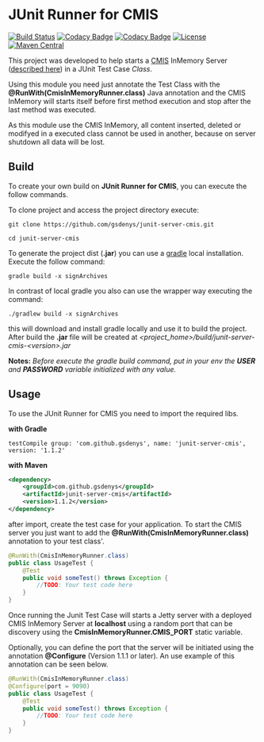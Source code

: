 # JUnit Runner for CMIS


[![Build Status](https://travis-ci.org/gsdenys/junit-server-cmis.svg?branch=master)](https://travis-ci.org/gsdenys/junit-server-cmis) [![Codacy Badge](https://api.codacy.com/project/badge/Coverage/23e85edc3bfd4323af0b671a4bb9f7b6)](https://www.codacy.com/app/gsdenys/junit-server-cmis?utm_source=github.com&utm_medium=referral&utm_content=gsdenys/junit-server-cmis&utm_campaign=Badge_Coverage) [![Codacy Badge](https://api.codacy.com/project/badge/Grade/23e85edc3bfd4323af0b671a4bb9f7b6)](https://www.codacy.com/app/gsdenys/junit-server-cmis?utm_source=github.com&amp;utm_medium=referral&amp;utm_content=gsdenys/junit-server-cmis&amp;utm_campaign=Badge_Grade) [![License](https://img.shields.io/badge/License-Apache%202.0-blue.svg)](https://opensource.org/licenses/Apache-2.0) [![Maven Central](https://maven-badges.herokuapp.com/maven-central/com.github.gsdenys/junit-server-cmis/badge.svg)](https://maven-badges.herokuapp.com/maven-central/com.github.gsdenys/junit-server-cmis)

This project was developed to help starts a [CMIS](https://docs.oasis-open.org/cmis/CMIS/v1.1/CMIS-v1.1.html) InMemory Server ([described here](https://chemistry.apache.org/java/developing/repositories/dev-repositories-inmemory.html)) in a JUnit Test Case _Class_. 

Using this module you need just annotate the Test Class with the **@RunWith(CmisInMemoryRunner.class)** Java annotation and the CMIS InMemory will starts itself before first method execution and stop after the last method was executed.

As this module use the CMIS InMemory, all content inserted, deleted or modifyed in a executed class cannot be used in another, because on server shutdown all data will be lost. 


## Build

To create your own build on **JUnit Runner for CMIS**, you can execute the follow commands.

To clone project and access the project directory execute:

    git clone https://github.com/gsdenys/junit-server-cmis.git
    
    cd junit-server-cmis

To generate the project dist (__.jar__) you can use a [gradle](https://gradle.org/) local installation. Execute the follow command:

    gradle build -x signArchives
    
In contrast of local gradle you also can use the wrapper way executing the command:

    ./gradlew build -x signArchives
 
this will download and install gradle locally and use it to build the project. After build the __.jar__ file will be created at _<project_home>/build/junit-server-cmis-\<version>.jar_

__Notes:__ _Before execute the gradle build command, put in your env the __USER__ and __PASSWORD__ variable initialized with any value._ 

## Usage

To use the JUnit Runner for CMIS you need to import the required libs.

__with Gradle__

```
testCompile group: 'com.github.gsdenys', name: 'junit-server-cmis', version: '1.1.2'
```

__with Maven__

```xml
<dependency>
    <groupId>com.github.gsdenys</groupId>
    <artifactId>junit-server-cmis</artifactId>
    <version>1.1.2</version>
</dependency>
```

after import, create the test case for your application. To start the CMIS server you just want to add the __@RunWith(CmisInMemoryRunner.class)__ annotation to your test class'.

```java
@RunWith(CmisInMemoryRunner.class)
public class UsageTest {
    @Test
    public void someTest() throws Exception {
        //TODO: Your test code here
    }
}
```
Once running the Junit Test Case will starts a Jetty server with a deployed CMIS InMemory Server at __localhost__ using a random port that can be discovery using the __CmisInMemoryRunner.CMIS_PORT__ static variable.


Optionally, you can define the port that the server will be initiated using the annotation __@Configure__ (Version 1.1.1 or later). An use example of this annotation can be seen below.

```java
@RunWith(CmisInMemoryRunner.class)
@Configure(port = 9090)
public class UsageTest {
    @Test
    public void someTest() throws Exception {
        //TODO: Your test code here
    }
}
```
